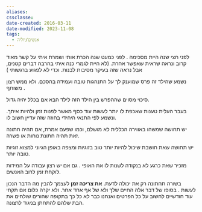 ```yaml
---
aliases: 
cssclasse: 
date-created: 2016-03-11
date-modified: 2023-11-08
tags:
  - אנשים/יוליה
---
```


לפני חצי שנה היית מסכימה .
לפני כמעט שנה הכרת אותי ושמרת איתי על קשר מאוד קרוב ונראה שראית שאפשר אחרת.
(לא היית לגמרי כנה איתי בהרבה דברים קטנים, אבל נראה שזה בעיקר מסיבות לבנות. וכדי לא לפגוע ברגשותי  )

נשמע שהילד זה פרס שמוענק לך על התנהגות טובה ועמידה בהסכם. ולא ממש רצון משותף .

סיכוי מסוים שההפרש בין הילד הזה לילד הבא אם בכלל יהיה גדול.

בעבר העלית טענות שאכפת לו יותר לעשות עוד כסף מאשר לפנות זמן ולהיות איתך.
ונשמע לפי התנאי היחידי בחוזה שזה עדיין חשוב לו.

 יש תחושה שמשהו באווירה הכללית לא מושלם, וכמו שפעם אמרת, אם תהיה חתונה זאת תהיה חתונת נוחות או פשרה.

יש תחושה שאת חושבת שיכול להיות יותר טוב בזוגיות ומצפה באופן הגיוני למצוא זוגיות טובה יותר.

מזכיר שאת כרגע לא בנקודה לשנות לו את האופי .
גם אם יש רצון עבודה על המידות לוקחת זמן לרוב האנשים.

בשורה תחתונה רק את יכולה לדעת.
 **את צריכה זמן** לעצמך להבין מה הדבר הנכון לעשות .
בסופו של דבר אלה החיים שלך ולא של אף אחד אחר.
ולא יקרה כלום אם תקחי עוד חודשיים לחשוב על כל הפרטים
ואנחנו כבר לא כל כך בתקופה שהורים שולחים את הבת שלהם להתחתן בניגוד לרצונה.
